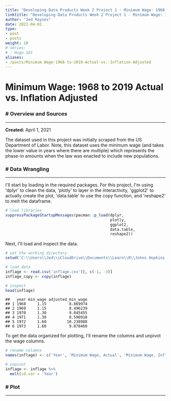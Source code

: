 ```yaml
---
title: "Developing Data Products Week 2 Project 1 - Minimum Wage: 1968 to 2019 Actual vs. Inflation Adjusted"
linktitle: "Developing Data Products Week 2 Project 1 - Minimum Wage: 1968 to 2019 Actual vs. Inflation Adjusted"
author: "Jed Raynes"
date: 2021-04-01
type:
- post 
- posts
weight: 10
# series:
# - Hugo 101
aliases:
- /posts/Minimum Wage-1968-to-2019-Actual-vs.-Inflation-Adjusted
---
```




# Minimum Wage: 1968 to 2019 Actual vs. Inflation Adjusted

### # Overview and Sources

---

**Created:** April 1, 2021

The dataset used in this project was initially scraped from the US Department of Labor. Note, this dataset uses the minimum wage (and takes the lower value in years where there are multiple) which represents the phase-in amounts when the law was enacted to include new populations.


### # Data Wrangling

---

I'll start by loading in the required packages. For this project, I'm using 'dplyr' to clean the data, 'plotly' to layer in the interactivity, 'ggplot2' to actually create the plot, 'data.table' to use the copy function, and 'reshape2' to melt the dataframe.


```r
# load libraries
suppressPackageStartupMessages(pacman::p_load(dplyr,
                                              plotly,
                                              ggplot2,
                                              data.table, 
                                              reshape2))
```

Next, I'll load and inspect the data.


```r
# set the working directory
setwd('C:\\Users\\Jed\\iCloudDrive\\Documents\\Learn\\R\\Johns Hopkins Data Science Specialization\\9 Developing Data Products\\Week 3')

# load data
inflage <- read.csv('inflage.csv')[, c(-1, -3)]
inflage_copy <- copy(inflage)

# inspect
head(inflage)
```

```
##   year min_wage adjusted_min_wage
## 1 1968     1.15          8.869974
## 2 1969     1.15          8.496239
## 3 1970     1.30          9.045455
## 4 1971     1.30          8.590910
## 5 1972     1.60         10.238988
## 6 1973     1.60          9.878460
```


To get the data organized for plotting, I'll rename the columns and unpivot the wage columns.


```r
# rename columns
names(inflage) <- c('Year', 'Minimum Wage, Actual', 'Minimum Wage, Inflation Adjusted')

# unpivot
inflage <- inflage %>% 
  melt(id.var = 'Year')
```

### # Plot

---

<!--html_preserve--><div id="htmlwidget-1fd4bfd588115f398e7e" style="width:960px;height:480px;" class="plotly html-widget"></div>
<script type="application/json" data-for="htmlwidget-1fd4bfd588115f398e7e">{"x":{"data":[{"x":[1968,1969,1970,1971,1972,1973,1974,1975,1976,1977,1978,1979,1980,1981,1982,1983,1984,1985,1986,1987,1988,1989,1990,1991,1992,1993,1994,1995,1996,1997,1998,1999,2000,2001,2002,2003,2004,2005,2006,2007,2008,2009,2010,2011,2012,2013,2014,2015,2016,2017,2018,2019],"y":[1.15,1.15,1.3,1.3,1.6,1.6,1.6,1.6,2.2,2.2,2.2,2.9,3.1,3.35,3.35,3.35,3.35,3.35,3.35,3.35,3.35,3.35,3.35,3.8,4.25,4.25,4.25,4.25,4.25,4.75,5.15,5.15,5.15,5.15,5.15,5.15,5.15,5.15,5.15,5.15,5.85,6.55,7.25,7.25,7.25,7.25,7.25,7.25,7.25,7.25,7.25,7.25],"text":["variable: Minimum Wage, Actual<br />Year: 1968<br />value:  1.150000","variable: Minimum Wage, Actual<br />Year: 1969<br />value:  1.150000","variable: Minimum Wage, Actual<br />Year: 1970<br />value:  1.300000","variable: Minimum Wage, Actual<br />Year: 1971<br />value:  1.300000","variable: Minimum Wage, Actual<br />Year: 1972<br />value:  1.600000","variable: Minimum Wage, Actual<br />Year: 1973<br />value:  1.600000","variable: Minimum Wage, Actual<br />Year: 1974<br />value:  1.600000","variable: Minimum Wage, Actual<br />Year: 1975<br />value:  1.600000","variable: Minimum Wage, Actual<br />Year: 1976<br />value:  2.200000","variable: Minimum Wage, Actual<br />Year: 1977<br />value:  2.200000","variable: Minimum Wage, Actual<br />Year: 1978<br />value:  2.200000","variable: Minimum Wage, Actual<br />Year: 1979<br />value:  2.900000","variable: Minimum Wage, Actual<br />Year: 1980<br />value:  3.100000","variable: Minimum Wage, Actual<br />Year: 1981<br />value:  3.350000","variable: Minimum Wage, Actual<br />Year: 1982<br />value:  3.350000","variable: Minimum Wage, Actual<br />Year: 1983<br />value:  3.350000","variable: Minimum Wage, Actual<br />Year: 1984<br />value:  3.350000","variable: Minimum Wage, Actual<br />Year: 1985<br />value:  3.350000","variable: Minimum Wage, Actual<br />Year: 1986<br />value:  3.350000","variable: Minimum Wage, Actual<br />Year: 1987<br />value:  3.350000","variable: Minimum Wage, Actual<br />Year: 1988<br />value:  3.350000","variable: Minimum Wage, Actual<br />Year: 1989<br />value:  3.350000","variable: Minimum Wage, Actual<br />Year: 1990<br />value:  3.350000","variable: Minimum Wage, Actual<br />Year: 1991<br />value:  3.800000","variable: Minimum Wage, Actual<br />Year: 1992<br />value:  4.250000","variable: Minimum Wage, Actual<br />Year: 1993<br />value:  4.250000","variable: Minimum Wage, Actual<br />Year: 1994<br />value:  4.250000","variable: Minimum Wage, Actual<br />Year: 1995<br />value:  4.250000","variable: Minimum Wage, Actual<br />Year: 1996<br />value:  4.250000","variable: Minimum Wage, Actual<br />Year: 1997<br />value:  4.750000","variable: Minimum Wage, Actual<br />Year: 1998<br />value:  5.150000","variable: Minimum Wage, Actual<br />Year: 1999<br />value:  5.150000","variable: Minimum Wage, Actual<br />Year: 2000<br />value:  5.150000","variable: Minimum Wage, Actual<br />Year: 2001<br />value:  5.150000","variable: Minimum Wage, Actual<br />Year: 2002<br />value:  5.150000","variable: Minimum Wage, Actual<br />Year: 2003<br />value:  5.150000","variable: Minimum Wage, Actual<br />Year: 2004<br />value:  5.150000","variable: Minimum Wage, Actual<br />Year: 2005<br />value:  5.150000","variable: Minimum Wage, Actual<br />Year: 2006<br />value:  5.150000","variable: Minimum Wage, Actual<br />Year: 2007<br />value:  5.150000","variable: Minimum Wage, Actual<br />Year: 2008<br />value:  5.850000","variable: Minimum Wage, Actual<br />Year: 2009<br />value:  6.550000","variable: Minimum Wage, Actual<br />Year: 2010<br />value:  7.250000","variable: Minimum Wage, Actual<br />Year: 2011<br />value:  7.250000","variable: Minimum Wage, Actual<br />Year: 2012<br />value:  7.250000","variable: Minimum Wage, Actual<br />Year: 2013<br />value:  7.250000","variable: Minimum Wage, Actual<br />Year: 2014<br />value:  7.250000","variable: Minimum Wage, Actual<br />Year: 2015<br />value:  7.250000","variable: Minimum Wage, Actual<br />Year: 2016<br />value:  7.250000","variable: Minimum Wage, Actual<br />Year: 2017<br />value:  7.250000","variable: Minimum Wage, Actual<br />Year: 2018<br />value:  7.250000","variable: Minimum Wage, Actual<br />Year: 2019<br />value:  7.250000"],"type":"scatter","mode":"lines","line":{"width":1.88976377952756,"color":"rgba(248,118,109,1)","dash":"solid"},"hoveron":"points","name":"Minimum Wage, Actual","legendgroup":"Minimum Wage, Actual","showlegend":true,"xaxis":"x","yaxis":"y","hoverinfo":"text","frame":null},{"x":[1968,1969,1970,1971,1972,1973,1974,1975,1976,1977,1978,1979,1980,1981,1982,1983,1984,1985,1986,1987,1988,1989,1990,1991,1992,1993,1994,1995,1996,1997,1998,1999,2000,2001,2002,2003,2004,2005,2006,2007,2008,2009,2010,2011,2012,2013,2014,2015,2016,2017,2018,2019],"y":[8.86997360703812,8.49623876404494,9.04545502645503,8.5909095477387,10.2389878345499,9.87846009389671,9.03052360515021,8.07720537428023,10.4070287769784,9.89112478632479,9.2580928,11.167505124451,10.4799922879177,10.1275505747126,9.34355143160127,9.00917075664622,8.64668204121688,8.35162938388626,8.0392052919708,7.92353327338129,7.61535782195333,7.27577952105698,6.91598822605965,7.42535809806835,8.09420347574222,7.8387762973352,7.64575581395349,7.43718895542249,7.23969883419689,7.85239786297926,8.38194368811881,8.24420024345709,8.02442002369668,7.73570588235294,7.64834613212874,7.45471711612548,7.31383423326134,7.10289512323021,6.83067120524458,6.6917738716307,7.28933058555998,8.15912296405753,8.80002722821397,8.65873001457613,8.41264200472062,8.28057799200973,8.15186434446553,8.15915441129277,8.04863960222188,7.8523280856864,7.69304304324497,7.57552877892194],"text":["variable: Minimum Wage, Inflation Adjusted<br />Year: 1968<br />value:  8.869974","variable: Minimum Wage, Inflation Adjusted<br />Year: 1969<br />value:  8.496239","variable: Minimum Wage, Inflation Adjusted<br />Year: 1970<br />value:  9.045455","variable: Minimum Wage, Inflation Adjusted<br />Year: 1971<br />value:  8.590910","variable: Minimum Wage, Inflation Adjusted<br />Year: 1972<br />value: 10.238988","variable: Minimum Wage, Inflation Adjusted<br />Year: 1973<br />value:  9.878460","variable: Minimum Wage, Inflation Adjusted<br />Year: 1974<br />value:  9.030524","variable: Minimum Wage, Inflation Adjusted<br />Year: 1975<br />value:  8.077205","variable: Minimum Wage, Inflation Adjusted<br />Year: 1976<br />value: 10.407029","variable: Minimum Wage, Inflation Adjusted<br />Year: 1977<br />value:  9.891125","variable: Minimum Wage, Inflation Adjusted<br />Year: 1978<br />value:  9.258093","variable: Minimum Wage, Inflation Adjusted<br />Year: 1979<br />value: 11.167505","variable: Minimum Wage, Inflation Adjusted<br />Year: 1980<br />value: 10.479992","variable: Minimum Wage, Inflation Adjusted<br />Year: 1981<br />value: 10.127551","variable: Minimum Wage, Inflation Adjusted<br />Year: 1982<br />value:  9.343551","variable: Minimum Wage, Inflation Adjusted<br />Year: 1983<br />value:  9.009171","variable: Minimum Wage, Inflation Adjusted<br />Year: 1984<br />value:  8.646682","variable: Minimum Wage, Inflation Adjusted<br />Year: 1985<br />value:  8.351629","variable: Minimum Wage, Inflation Adjusted<br />Year: 1986<br />value:  8.039205","variable: Minimum Wage, Inflation Adjusted<br />Year: 1987<br />value:  7.923533","variable: Minimum Wage, Inflation Adjusted<br />Year: 1988<br />value:  7.615358","variable: Minimum Wage, Inflation Adjusted<br />Year: 1989<br />value:  7.275780","variable: Minimum Wage, Inflation Adjusted<br />Year: 1990<br />value:  6.915988","variable: Minimum Wage, Inflation Adjusted<br />Year: 1991<br />value:  7.425358","variable: Minimum Wage, Inflation Adjusted<br />Year: 1992<br />value:  8.094203","variable: Minimum Wage, Inflation Adjusted<br />Year: 1993<br />value:  7.838776","variable: Minimum Wage, Inflation Adjusted<br />Year: 1994<br />value:  7.645756","variable: Minimum Wage, Inflation Adjusted<br />Year: 1995<br />value:  7.437189","variable: Minimum Wage, Inflation Adjusted<br />Year: 1996<br />value:  7.239699","variable: Minimum Wage, Inflation Adjusted<br />Year: 1997<br />value:  7.852398","variable: Minimum Wage, Inflation Adjusted<br />Year: 1998<br />value:  8.381944","variable: Minimum Wage, Inflation Adjusted<br />Year: 1999<br />value:  8.244200","variable: Minimum Wage, Inflation Adjusted<br />Year: 2000<br />value:  8.024420","variable: Minimum Wage, Inflation Adjusted<br />Year: 2001<br />value:  7.735706","variable: Minimum Wage, Inflation Adjusted<br />Year: 2002<br />value:  7.648346","variable: Minimum Wage, Inflation Adjusted<br />Year: 2003<br />value:  7.454717","variable: Minimum Wage, Inflation Adjusted<br />Year: 2004<br />value:  7.313834","variable: Minimum Wage, Inflation Adjusted<br />Year: 2005<br />value:  7.102895","variable: Minimum Wage, Inflation Adjusted<br />Year: 2006<br />value:  6.830671","variable: Minimum Wage, Inflation Adjusted<br />Year: 2007<br />value:  6.691774","variable: Minimum Wage, Inflation Adjusted<br />Year: 2008<br />value:  7.289331","variable: Minimum Wage, Inflation Adjusted<br />Year: 2009<br />value:  8.159123","variable: Minimum Wage, Inflation Adjusted<br />Year: 2010<br />value:  8.800027","variable: Minimum Wage, Inflation Adjusted<br />Year: 2011<br />value:  8.658730","variable: Minimum Wage, Inflation Adjusted<br />Year: 2012<br />value:  8.412642","variable: Minimum Wage, Inflation Adjusted<br />Year: 2013<br />value:  8.280578","variable: Minimum Wage, Inflation Adjusted<br />Year: 2014<br />value:  8.151864","variable: Minimum Wage, Inflation Adjusted<br />Year: 2015<br />value:  8.159154","variable: Minimum Wage, Inflation Adjusted<br />Year: 2016<br />value:  8.048640","variable: Minimum Wage, Inflation Adjusted<br />Year: 2017<br />value:  7.852328","variable: Minimum Wage, Inflation Adjusted<br />Year: 2018<br />value:  7.693043","variable: Minimum Wage, Inflation Adjusted<br />Year: 2019<br />value:  7.575529"],"type":"scatter","mode":"lines","line":{"width":1.88976377952756,"color":"rgba(0,191,196,1)","dash":"solid"},"hoveron":"points","name":"Minimum Wage, Inflation Adjusted","legendgroup":"Minimum Wage, Inflation Adjusted","showlegend":true,"xaxis":"x","yaxis":"y","hoverinfo":"text","frame":null}],"layout":{"margin":{"t":48.1461187214612,"r":7.30593607305936,"b":44.5662100456621,"l":31.4155251141553},"paper_bgcolor":"rgba(255,255,255,1)","font":{"color":"rgba(0,0,0,1)","family":"","size":14.6118721461187},"title":{"text":"<b> Minimum Wage Actual vs. Inflation Adjusted 1968 to 2019 <\/b>","font":{"color":"rgba(0,0,0,1)","family":"","size":17.5342465753425},"x":0.5,"xref":"paper"},"xaxis":{"domain":[0,1],"automargin":true,"type":"linear","autorange":false,"range":[1965.45,2021.55],"tickmode":"array","ticktext":["1970","1980","1990","2000","2010","2020"],"tickvals":[1970,1980,1990,2000,2010,2020],"categoryorder":"array","categoryarray":["1970","1980","1990","2000","2010","2020"],"nticks":null,"ticks":"outside","tickcolor":"rgba(51,51,51,1)","ticklen":3.65296803652968,"tickwidth":0.66417600664176,"showticklabels":true,"tickfont":{"color":"rgba(77,77,77,1)","family":"","size":11.689497716895},"tickangle":-0,"showline":false,"linecolor":null,"linewidth":0,"showgrid":false,"gridcolor":null,"gridwidth":0,"zeroline":false,"anchor":"y","title":{"text":"Year","font":{"color":"rgba(0,0,0,1)","family":"","size":14.6118721461187}},"hoverformat":".2f"},"yaxis":{"domain":[0,1],"automargin":true,"type":"linear","autorange":false,"range":[0.649124743777452,11.6683803806735],"tickmode":"array","ticktext":["3","6","9"],"tickvals":[3,6,9],"categoryorder":"array","categoryarray":["3","6","9"],"nticks":null,"ticks":"outside","tickcolor":"rgba(51,51,51,1)","ticklen":3.65296803652968,"tickwidth":0.66417600664176,"showticklabels":true,"tickfont":{"color":"rgba(77,77,77,1)","family":"","size":11.689497716895},"tickangle":-0,"showline":false,"linecolor":null,"linewidth":0,"showgrid":false,"gridcolor":null,"gridwidth":0,"zeroline":false,"anchor":"x","title":{"text":"Value","font":{"color":"rgba(0,0,0,1)","family":"","size":14.6118721461187}},"hoverformat":".2f"},"shapes":[{"type":"rect","fillcolor":"transparent","line":{"color":"rgba(51,51,51,1)","width":0.66417600664176,"linetype":"solid"},"yref":"paper","xref":"paper","x0":0,"x1":1,"y0":0,"y1":1}],"showlegend":true,"legend":{"bgcolor":"rgba(255,255,255,1)","bordercolor":"transparent","borderwidth":1.88976377952756,"font":{"color":"rgba(0,0,0,1)","family":"","size":11.689497716895},"y":1},"hovermode":"closest","barmode":"relative"},"config":{"doubleClick":"reset","showSendToCloud":false},"source":"A","attrs":{"2f945eae2e05":{"colour":{},"x":{},"y":{},"type":"scatter"}},"cur_data":"2f945eae2e05","visdat":{"2f945eae2e05":["function (y) ","x"]},"highlight":{"on":"plotly_click","persistent":false,"dynamic":false,"selectize":false,"opacityDim":0.2,"selected":{"opacity":1},"debounce":0},"shinyEvents":["plotly_hover","plotly_click","plotly_selected","plotly_relayout","plotly_brushed","plotly_brushing","plotly_clickannotation","plotly_doubleclick","plotly_deselect","plotly_afterplot","plotly_sunburstclick"],"base_url":"https://plot.ly"},"evals":[],"jsHooks":[]}</script><!--/html_preserve-->

